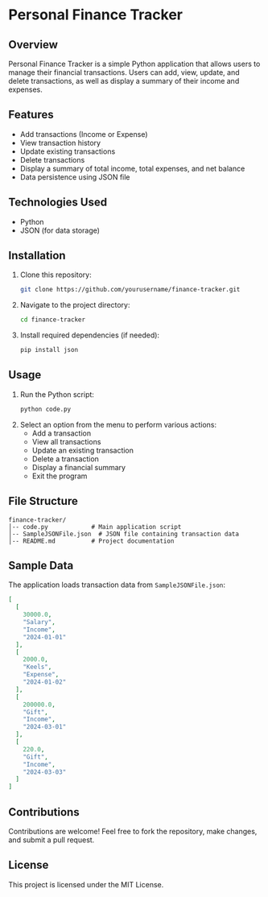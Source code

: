 # Personal Finance Tracker

## Overview
Personal Finance Tracker is a simple Python application that allows users to manage their financial transactions. Users can add, view, update, and delete transactions, as well as display a summary of their income and expenses.

## Features
- Add transactions (Income or Expense)
- View transaction history
- Update existing transactions
- Delete transactions
- Display a summary of total income, total expenses, and net balance
- Data persistence using JSON file

## Technologies Used
- Python
- JSON (for data storage)

## Installation
1. Clone this repository:
   ```sh
   git clone https://github.com/yourusername/finance-tracker.git
   ```
2. Navigate to the project directory:
   ```sh
   cd finance-tracker
   ```
3. Install required dependencies (if needed):
   ```sh
   pip install json
   ```

## Usage
1. Run the Python script:
   ```sh
   python code.py
   ```
2. Select an option from the menu to perform various actions:
   - Add a transaction
   - View all transactions
   - Update an existing transaction
   - Delete a transaction
   - Display a financial summary
   - Exit the program

## File Structure
```
finance-tracker/
│-- code.py            # Main application script
│-- SampleJSONFile.json  # JSON file containing transaction data
│-- README.md          # Project documentation
```

## Sample Data
The application loads transaction data from `SampleJSONFile.json`:
```json
[
  [
    30000.0,
    "Salary",
    "Income",
    "2024-01-01"
  ],
  [
    2000.0,
    "Keels",
    "Expense",
    "2024-01-02"
  ],
  [
    200000.0,
    "Gift",
    "Income",
    "2024-03-01"
  ],
  [
    220.0,
    "Gift",
    "Income",
    "2024-03-03"
  ]
]
```

## Contributions
Contributions are welcome! Feel free to fork the repository, make changes, and submit a pull request.

## License
This project is licensed under the MIT License.

